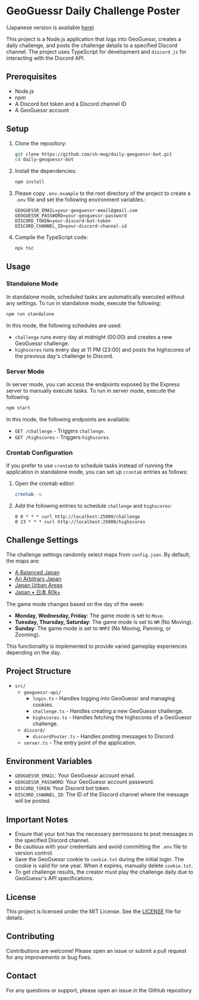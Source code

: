 # GeoGuessr Daily Challenge Poster

(Japanese version is available [here](README_ja.md))

This project is a Node.js application that logs into GeoGuessr, creates a daily challenge, and posts the challenge details to a specified Discord channel. The project uses TypeScript for development and `discord.js` for interacting with the Discord API.

## Prerequisites

- Node.js
- npm
- A Discord bot token and a Discord channel ID
- A GeoGuessr account

## Setup

1. Clone the repository:
    ```bash
    git clone https://github.com/sh-mug/daily-geoguessr-bot.git
    cd daily-geoguessr-bot
    ```

2. Install the dependencies:
    ```bash
    npm install
    ```

3. Please copy `.env.example` to the root directory of the project to create a `.env` file and set the following environment variables.:
    ```plaintext
    GEOGUESSR_EMAIL=your-geoguessr-email@gmail.com
    GEOGUESSR_PASSWORD=your-geoguessr-password
    DISCORD_TOKEN=your-discord-bot-token
    DISCORD_CHANNEL_ID=your-discord-channel-id
    ```

4. Compile the TypeScript code:
    ```bash
    npx tsc
    ```

## Usage


### Standalone Mode

In standalone mode, scheduled tasks are automatically executed without any settings. To run in standalone mode, execute the following:

```bash
npm run standalone
```

In this mode, the following schedules are used:
- `challenge` runs every day at midnight (00:00) and creates a new GeoGuessr challenge.
- `highscores` runs every day at 11 PM (23:00) and posts the highscores of the previous day's challenge to Discord.

### Server Mode

In server mode, you can access the endpoints exposed by the Express server to manually execute tasks. To run in server mode, execute the following:

```bash
npm start
```

In this mode, the following endpoints are available:
- `GET /challenge` - Triggers `challenge`.
- `GET /highscores` - Triggers `highscores`.

### Crontab Configuration

If you prefer to use `crontab` to schedule tasks instead of running the application in standalone mode, you can set up `crontab` entries as follows:

1. Open the crontab editor:

    ```bash
    crontab -e
    ```

2. Add the following entries to schedule `challenge` and `highscores`:

    ```crontab
    0 0 * * * curl http://localhost:25000/challenge
    0 23 * * * curl http://localhost:25000/highscores
    ```

## Challenge Settings

The challenge settings randomly select maps from `config.json`. By default, the maps are:

* [A Balanced Japan](https://www.geoguessr.com/maps/631a309ba54a618fca31960a)
* [An Arbitrary Japan](https://www.geoguessr.com/maps/63e5ecc3ca384c72d0bd9bc4)
* [Japan Urban Areas](https://www.geoguessr.com/maps/5ee8e6a803f80c500c7d49b0)
* [Japan • 日本 60k+](https://www.geoguessr.com/maps/59cf49695d2de4db80351e6e)

The game mode changes based on the day of the week:

- **Monday, Wednesday, Friday**: The game mode is set to `Move`.
- **Tuesday, Thursday, Saturday**: The game mode is set to `NM` (No Moving).
- **Sunday**: The game mode is set to `NMPZ` (No Moving, Panning, or Zooming).

This functionality is implemented to provide varied gameplay experiences depending on the day.

## Project Structure

- `src/`
  - `geoguessr-api/`
    - `login.ts` - Handles logging into GeoGuessr and managing cookies.
    - `challenge.ts` - Handles creating a new GeoGuessr challenge.
    - `highscores.ts` - Handles fetching the highscores of a GeoGuessr challenge.
  - `discord/`
    - `discordPoster.ts` - Handles posting messages to Discord.
  - `server.ts` - The entry point of the application.

## Environment Variables

- `GEOGUESSR_EMAIL`: Your GeoGuessr account email.
- `GEOGUESSR_PASSWORD`: Your GeoGuessr account password.
- `DISCORD_TOKEN`: Your Discord bot token.
- `DISCORD_CHANNEL_ID`: The ID of the Discord channel where the message will be posted.

## Important Notes

- Ensure that your bot has the necessary permissions to post messages in the specified Discord channel.
- Be cautious with your credentials and avoid committing the `.env` file to version control.
- Save the GeoGuessr cookie to `cookie.txt` during the initial login. The cookie is valid for one year. When it expires, manually delete `cookie.txt`.
- To get challenge results, the creator must play the challenge daily due to GeoGuessr's API specifications.

## License

This project is licensed under the MIT License. See the [LICENSE](LICENSE) file for details.

## Contributing

Contributions are welcome! Please open an issue or submit a pull request for any improvements or bug fixes.

## Contact

For any questions or support, please open an issue in the GitHub repository.
